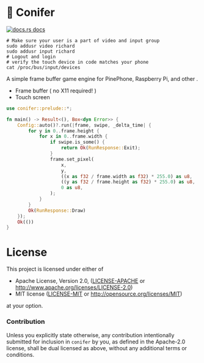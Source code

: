 # :evergreen_tree: Conifer

<a href="https://docs.rs/conifer"><img src="https://img.shields.io/badge/docs-latest-blue.svg?style=flat-square" alt="docs.rs docs" /></a>

```
# Make sure your user is a part of video and input group
sudo addusr video richard 
sudo addusr input richard
# Logout and login
# verify the touch device in code matches your phone
cat /proc/bus/input/devices
```

A simple frame buffer game engine for PinePhone, Raspberry Pi, and other .

* Frame buffer ( no X11 required! )
* Touch screen

```rust
use conifer::prelude::*;

fn main() -> Result<(), Box<dyn Error>> {
    Config::auto()?.run(|frame, swipe, _delta_time| {
        for y in 0..frame.height {
            for x in 0..frame.width {
                if swipe.is_some() {
                    return Ok(RunResponse::Exit);
                }
                frame.set_pixel(
                    x,
                    y,
                    ((x as f32 / frame.width as f32) * 255.0) as u8,
                    ((y as f32 / frame.height as f32) * 255.0) as u8,
                    0 as u8,
                );
            }
        }
        Ok(RunResponse::Draw)
    });
    Ok(())
}
```

# License

This project is licensed under either of

 * Apache License, Version 2.0, ([LICENSE-APACHE](LICENSE-APACHE) or
   http://www.apache.org/licenses/LICENSE-2.0)
 * MIT license ([LICENSE-MIT](LICENSE-MIT) or
   http://opensource.org/licenses/MIT)

at your option.

### Contribution

Unless you explicitly state otherwise, any contribution intentionally submitted
for inclusion in `conifer` by you, as defined in the Apache-2.0 license, shall be
dual licensed as above, without any additional terms or conditions.
